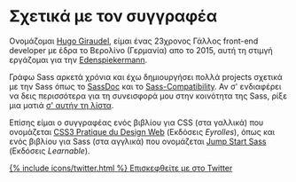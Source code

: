 
# Σχετικά με τον συγγραφέα

Ονομάζομαι [Hugo Giraudel](http://hugogiraudel.com), είμαι ένας 23χρονος Γάλλος front-end developer με έδρα το Βερολίνο (Γερμανία) απο το 2015, αυτή τη στιμγή εργάζομαι για την [Edenspiekermann](http://edenspiekermann.com).

Γράφω Sass αρκετά χρόνια και έχω δημιουργήσει πολλά projects σχετικά με την Sass όπως το [SassDoc](http://sassdoc.com) και το [Sass-Compatibility](http://sass-compatibility.github.io). Αν σ' ενδιαφέρει να δεις περισσότερα για τη συνεισφορά μου στην κοινότητα της Sass, ρίξε μια ματιά [σ' αυτήν τη λίστα](http://github.com/HugoGiraudel/awesome-sass).

Επίσης είμαι ο συγγραφέας ενός βιβλίου για CSS (στα γαλλικά) που ονομάζεται [CSS3 Pratique du Design Web](http://css3-pratique.fr/) (Εκδόσεις *Eyrolles*), όπως και ενός βιβλίου για Sass (στα αγγλικά) που ονομάζεται [Jump Start Sass](https://learnable.com/books/jump-start-sass) (Εκδόσεις *Learnable*).

<div class="button-wrapper">
  <a href="https://twitter.com/{{ site.twitter_username }}" target="_blank" class="button">
    {% include icons/twitter.html %}
    Επισκεφθείτε με στο Twitter
  </a>
</div>

